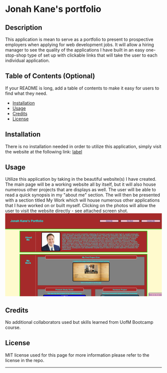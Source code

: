 # Jonah Kane's portfolio

## Description

This application is mean to serve as a portfolio to present to prospective employers when applying for web development jobs. It will allow a hiring manager to see the quality of the applications I have built in an easy one-stop-shop type of set up with clickable links that will take the user to each individual application.

## Table of Contents (Optional)

If your README is long, add a table of contents to make it easy for users to find what they need.

- [Installation](#installation)
- [Usage](#usage)
- [Credits](#credits)
- [License](#license)

## Installation

There is no installation needed in order to utilize this application, simply visit the website at the following link:
[label](index.html)

## Usage

Utilize this application by taking in the beautiful website(s) I have created. The main page will be a working website all by itself, but it will also house numerous other projects that are displays as well. The user will be able to read a quick synopsis in my "about me" section. The will then be presented with a section titled My Work which will house numerous other applications that I have worked on or built myself. Clicking on the photos will allow the user to visit the website directly - see attached screen shot.
![Alt text](assets/images/screenshot%20of%20page.png)

## Credits

No additional collaborators used but skills learned from UofM Bootcamp course.

## License

MIT license used for this page for more information please refer to the license in the repo.

---
